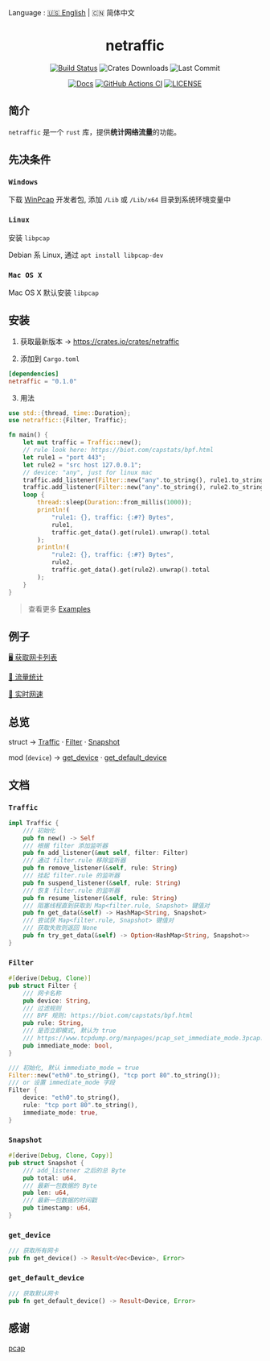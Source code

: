 Language : [🇺🇸 English](./README.md) | 🇨🇳 简体中文

<h1 align="center">netraffic</h1>
<div align="center">

[![Build Status](https://img.shields.io/crates/v/netraffic)](https://crates.io/crates/netraffic)
![Crates Downloads](https://img.shields.io/crates/d/netraffic)
![Last Commit](https://img.shields.io/github/last-commit/ZingerLittleBee/netraffic)

</div>
<div align="center">

[![Docs](https://img.shields.io/docsrs/netraffic)](https://docs.rs/netraffic/0.1.0/netraffic/)
[![GitHub Actions CI](https://img.shields.io/github/workflow/status/ZingerLittleBee/netraffic/Test%20CI)](https://github.com/ZingerLittleBee/netraffic/actions)
[![LICENSE](https://img.shields.io/crates/l/netraffic)](./LICENSE)

</div>

## 简介
`netraffic` 是一个 `rust` 库，提供**统计网络流量**的功能。

## 先决条件
### `Windows`
下载 [WinPcap](http://www.winpcap.org/install/default.htm) 开发者包, 添加 `/Lib` 或 `/Lib/x64` 目录到系统环境变量中

### `Linux`
安装 `libpcap`

Debian 系 Linux, 通过 `apt install libpcap-dev`

### `Mac OS X`
Mac OS X 默认安装 `libpcap`

## 安装
1. 获取最新版本 -> https://crates.io/crates/netraffic

2. 添加到 `Cargo.toml`
```toml
[dependencies]
netraffic = "0.1.0"
```

3. 用法
```rust
use std::{thread, time::Duration};
use netraffic::{Filter, Traffic};

fn main() {
    let mut traffic = Traffic::new();
    // rule look here: https://biot.com/capstats/bpf.html
    let rule1 = "port 443";
    let rule2 = "src host 127.0.0.1";
    // device: "any", just for linux mac
    traffic.add_listener(Filter::new("any".to_string(), rule1.to_string()));
    traffic.add_listener(Filter::new("any".to_string(), rule2.to_string()));
    loop {
        thread::sleep(Duration::from_millis(1000));
        println!(
            "rule1: {}, traffic: {:#?} Bytes",
            rule1,
            traffic.get_data().get(rule1).unwrap().total
        );
        println!(
            "rule2: {}, traffic: {:#?} Bytes",
            rule2,
            traffic.get_data().get(rule2).unwrap().total
        );
    }
}
```
> 查看更多 [Examples](#examples)

## 例子
[🖥 获取网卡列表](./examples/device.rs)

[🚥 流量统计](./examples/traffic.rs)

[🚄 实时网速](./examples/speed.rs)

## 总览
struct -> [Traffic](#traffic) · [Filter](#filter) · [Snapshot](#snapshot)

mod (`device`) -> [get_device](#get_device) · [get_default_device](#get_default_device)

## 文档
### `Traffic`
```rust
impl Traffic {
    /// 初始化
    pub fn new() -> Self
    /// 根据 filter 添加监听器
    pub fn add_listener(&mut self, filter: Filter)
    /// 通过 filter.rule 移除监听器
    pub fn remove_listener(&self, rule: String)
    /// 挂起 filter.rule 的监听器
    pub fn suspend_listener(&self, rule: String)
    /// 恢复 filter.rule 的监听器
    pub fn resume_listener(&self, rule: String)
    /// 阻塞线程直到获取到 Map<filter.rule, Snapshot> 键值对
    pub fn get_data(&self) -> HashMap<String, Snapshot>
    /// 尝试获 Map<filter.rule, Snapshot> 键值对
    /// 获取失败则返回 None
    pub fn try_get_data(&self) -> Option<HashMap<String, Snapshot>>
}
```

### `Filter`
```rust
#[derive(Debug, Clone)]
pub struct Filter {
    /// 网卡名称
    pub device: String,
    /// 过滤规则
    /// BPF 规则: https://biot.com/capstats/bpf.html
    pub rule: String,
    /// 是否立即模式, 默认为 true
    /// https://www.tcpdump.org/manpages/pcap_set_immediate_mode.3pcap.html
    pub immediate_mode: bool,
}

/// 初始化, 默认 immediate_mode = true
Filter::new("eth0".to_string(), "tcp port 80".to_string());
/// or 设置 immediate_mode 字段
Filter {
    device: "eth0".to_string(),
    rule: "tcp port 80".to_string(),
    immediate_mode: true,
}
```

### `Snapshot`
```rust
#[derive(Debug, Clone, Copy)]
pub struct Snapshot {
    /// add_listener 之后的总 Byte
    pub total: u64,
    /// 最新一包数据的 Byte
    pub len: u64,
    /// 最新一包数据的时间戳
    pub timestamp: u64,
}
```

### `get_device`
```rust
/// 获取所有网卡
pub fn get_device() -> Result<Vec<Device>, Error>
```

### `get_default_device`
```rust
/// 获取默认网卡
pub fn get_default_device() -> Result<Device, Error>
```

## 感谢
[pcap](https://github.com/rust-pcap/pcap)